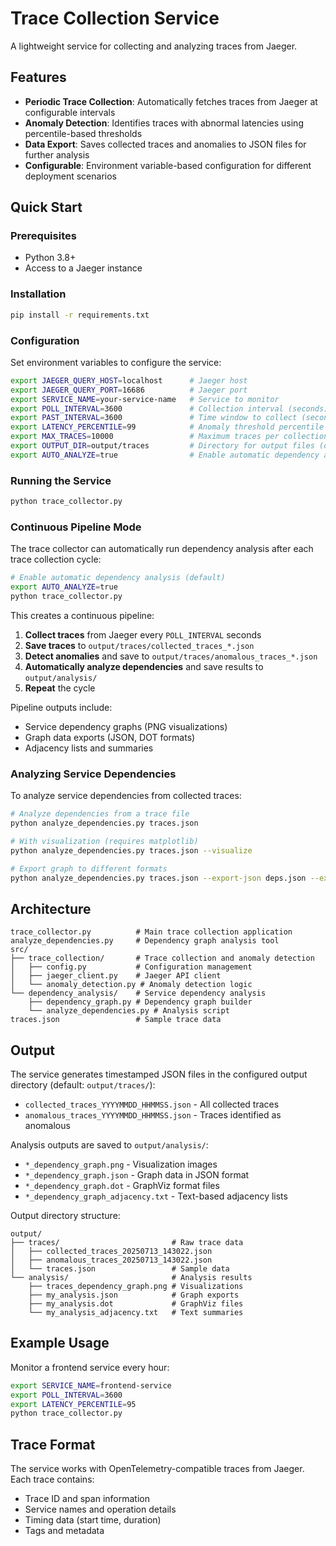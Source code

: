 # Trace Collection Service

A lightweight service for collecting and analyzing traces from Jaeger.

## Features

- **Periodic Trace Collection**: Automatically fetches traces from Jaeger at configurable intervals
- **Anomaly Detection**: Identifies traces with abnormal latencies using percentile-based thresholds
- **Data Export**: Saves collected traces and anomalies to JSON files for further analysis
- **Configurable**: Environment variable-based configuration for different deployment scenarios

## Quick Start

### Prerequisites
- Python 3.8+
- Access to a Jaeger instance

### Installation
```bash
pip install -r requirements.txt
```

### Configuration
Set environment variables to configure the service:

```bash
export JAEGER_QUERY_HOST=localhost      # Jaeger host
export JAEGER_QUERY_PORT=16686          # Jaeger port
export SERVICE_NAME=your-service-name   # Service to monitor
export POLL_INTERVAL=3600               # Collection interval (seconds)
export PAST_INTERVAL=3600               # Time window to collect (seconds)
export LATENCY_PERCENTILE=99            # Anomaly threshold percentile
export MAX_TRACES=10000                 # Maximum traces per collection
export OUTPUT_DIR=output/traces         # Directory for output files (optional)
export AUTO_ANALYZE=true                # Enable automatic dependency analysis (optional)
```

### Running the Service
```bash
python trace_collector.py
```

### Continuous Pipeline Mode

The trace collector can automatically run dependency analysis after each trace collection cycle:

```bash
# Enable automatic dependency analysis (default)
export AUTO_ANALYZE=true
python trace_collector.py
```

This creates a continuous pipeline:
1. **Collect traces** from Jaeger every `POLL_INTERVAL` seconds
2. **Save traces** to `output/traces/collected_traces_*.json`
3. **Detect anomalies** and save to `output/traces/anomalous_traces_*.json`
4. **Automatically analyze dependencies** and save results to `output/analysis/`
5. **Repeat** the cycle

Pipeline outputs include:
- Service dependency graphs (PNG visualizations)
- Graph data exports (JSON, DOT formats)
- Adjacency lists and summaries

### Analyzing Service Dependencies
To analyze service dependencies from collected traces:
```bash
# Analyze dependencies from a trace file
python analyze_dependencies.py traces.json

# With visualization (requires matplotlib)
python analyze_dependencies.py traces.json --visualize

# Export graph to different formats
python analyze_dependencies.py traces.json --export-json deps.json --export-graphml deps.graphml
```

## Architecture

```
trace_collector.py          # Main trace collection application
analyze_dependencies.py     # Dependency graph analysis tool
src/
├── trace_collection/       # Trace collection and anomaly detection
│   ├── config.py           # Configuration management
│   ├── jaeger_client.py    # Jaeger API client
│   └── anomaly_detection.py # Anomaly detection logic
└── dependency_analysis/    # Service dependency analysis
    ├── dependency_graph.py # Dependency graph builder
    └── analyze_dependencies.py # Analysis script
traces.json                 # Sample trace data
```

## Output

The service generates timestamped JSON files in the configured output directory (default: `output/traces/`):
- `collected_traces_YYYYMMDD_HHMMSS.json` - All collected traces
- `anomalous_traces_YYYYMMDD_HHMMSS.json` - Traces identified as anomalous

Analysis outputs are saved to `output/analysis/`:
- `*_dependency_graph.png` - Visualization images
- `*_dependency_graph.json` - Graph data in JSON format
- `*_dependency_graph.dot` - GraphViz format files
- `*_dependency_graph_adjacency.txt` - Text-based adjacency lists

Output directory structure:
```
output/
├── traces/                         # Raw trace data
│   ├── collected_traces_20250713_143022.json
│   ├── anomalous_traces_20250713_143022.json
│   └── traces.json                 # Sample data
└── analysis/                       # Analysis results
    ├── traces_dependency_graph.png # Visualizations
    ├── my_analysis.json            # Graph exports
    ├── my_analysis.dot             # GraphViz files
    └── my_analysis_adjacency.txt   # Text summaries
```

## Example Usage

Monitor a frontend service every hour:
```bash
export SERVICE_NAME=frontend-service
export POLL_INTERVAL=3600
export LATENCY_PERCENTILE=95
python trace_collector.py
```

## Trace Format

The service works with OpenTelemetry-compatible traces from Jaeger. Each trace contains:
- Trace ID and span information
- Service names and operation details
- Timing data (start time, duration)
- Tags and metadata

